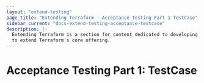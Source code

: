 ```yaml
---
layout: "extend-testing"
page_title: "Extending Terraform - Acceptance Testing Part 1 TestCase"
sidebar_current: "docs-extend-testing-acceptance-testcase"
description: |-
  Extending Terraform is a section for content dedicated to developing Plugins
  to extend Terraform's core offering.
---
```


# Acceptance Testing Part 1: TestCase
